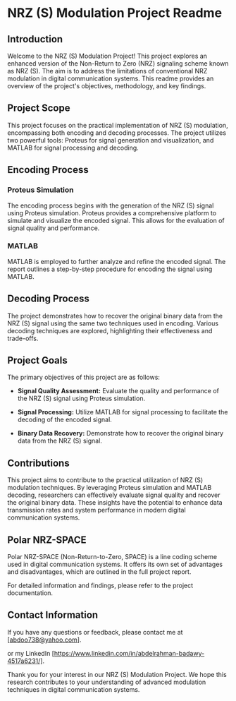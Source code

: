# NRZ (S) Modulation Project Readme

## Introduction

Welcome to the NRZ (S) Modulation Project! This project explores an enhanced version of the Non-Return to Zero (NRZ) signaling scheme known as NRZ (S). The aim is to address the limitations of conventional NRZ modulation in digital communication systems. This readme provides an overview of the project's objectives, methodology, and key findings.

## Project Scope

This project focuses on the practical implementation of NRZ (S) modulation, encompassing both encoding and decoding processes. The project utilizes two powerful tools: Proteus for signal generation and visualization, and MATLAB for signal processing and decoding.

## Encoding Process

### Proteus Simulation

The encoding process begins with the generation of the NRZ (S) signal using Proteus simulation. Proteus provides a comprehensive platform to simulate and visualize the encoded signal. This allows for the evaluation of signal quality and performance.

### MATLAB

MATLAB is employed to further analyze and refine the encoded signal. The report outlines a step-by-step procedure for encoding the signal using MATLAB.

## Decoding Process

The project demonstrates how to recover the original binary data from the NRZ (S) signal using the same two techniques used in encoding. Various decoding techniques are explored, highlighting their effectiveness and trade-offs.

## Project Goals

The primary objectives of this project are as follows:

- **Signal Quality Assessment:** Evaluate the quality and performance of the NRZ (S) signal using Proteus simulation.

- **Signal Processing:** Utilize MATLAB for signal processing to facilitate the decoding of the encoded signal.

- **Binary Data Recovery:** Demonstrate how to recover the original binary data from the NRZ (S) signal.

## Contributions

This project aims to contribute to the practical utilization of NRZ (S) modulation techniques. By leveraging Proteus simulation and MATLAB decoding, researchers can effectively evaluate signal quality and recover the original binary data. These insights have the potential to enhance data transmission rates and system performance in modern digital communication systems.

## Polar NRZ-SPACE

Polar NRZ-SPACE (Non-Return-to-Zero, SPACE) is a line coding scheme used in digital communication systems. It offers its own set of advantages and disadvantages, which are outlined in the full project report.

For detailed information and findings, please refer to the project documentation.

## Contact Information

If you have any questions or feedback, please contact me at [abdoo738@yahoo.com].

or my LinkedIn [https://www.linkedin.com/in/abdelrahman-badawy-4517a6231/].

Thank you for your interest in our NRZ (S) Modulation Project. We hope this research contributes to your understanding of advanced modulation techniques in digital communication systems.
